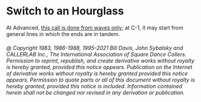 
# Switch to an Hourglass

At Advanced,
[this call is done from waves only](../a2/switch_to_a_diamond.md); at
C-1, it may start from general lines in which the ends are in tandem.

###### @ Copyright 1983, 1986-1988, 1995-2021 Bill Davis, John Sybalsky and CALLERLAB Inc., The International Association of Square Dance Callers. Permission to reprint, republish, and create derivative works without royalty is hereby granted, provided this notice appears. Publication on the Internet of derivative works without royalty is hereby granted provided this notice appears. Permission to quote parts or all of this document without royalty is hereby granted, provided this notice is included. Information contained herein shall not be changed nor revised in any derivation or publication.
